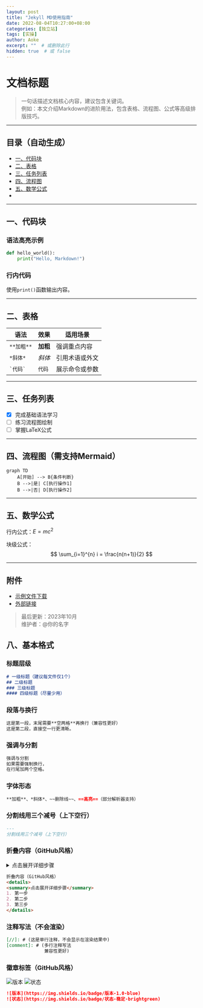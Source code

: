 ```yaml
---
layout: post
title: "Jekyll MD使用指南"
date: 2022-08-04T10:27:00+08:00
categories: [独立站]
tags: [实操]
author: Aoke
excerpt: ""  # 或删除此行
hidden: true  # 或 false
---
```


# 文档标题
> 一句话描述文档核心内容，建议包含关键词。  
> 例如：本文介绍Markdown的进阶用法，包含表格、流程图、公式等高级排版技巧。

---

## 目录（自动生成）
- [一、代码块](#一代码块)
- [二、表格](#二表格)
- [三、任务列表](#三任务列表)
- [四、流程图](#四流程图)
- [五、数学公式](#五数学公式)
- 

---

## 一、代码块
### 语法高亮示例
```python
def hello_world():
    print("Hello, Markdown!")
```

### 行内代码
使用`print()`函数输出内容。

---

## 二、表格
| 语法          | 效果          | 适用场景         |
|---------------|---------------|------------------|
| `**加粗**`    | ​**加粗**      | 强调重点内容     |
| `*斜体*`      | *斜体*        | 引用术语或外文   |
| `` `代码` ``  | `代码`        | 展示命令或参数   |

---

## 三、任务列表
- [x] 完成基础语法学习
- [ ] 练习流程图绘制
- [ ] 掌握LaTeX公式

---

## 四、流程图（需支持Mermaid）
```mermaid
graph TD
    A[开始] --> B{条件判断}
    B -->|是| C[执行操作1]
    B -->|否| D[执行操作2]
```

---

## 五、数学公式
行内公式：$E=mc^2$

块级公式：
$$
\sum_{i=1}^{n} i = \frac{n(n+1)}{2}
$$

---

## 附件
- [示例文件下载](./demo.zip)  
- [外部链接](https://example.com)

> 最后更新：2023年10月  
> 维护者：@你的名字

## 八、基本格式
### 标题层级
```markdown
# 一级标题（建议每文件仅1个）
## 二级标题
### 三级标题
#### 四级标题（尽量少用）
```

### 段落与换行
```markdown
这是第一段，末尾需要**空两格**再换行（兼容性更好）  
这是第二段，直接空一行更清晰。
```

### 强调与分割
```markdown
强调与分割
如果需要强制换行，  
在行尾加两个空格。
```

### 字体形态
```markdown
**加粗**、*斜体*、~~删除线~~、==高亮==（部分解析器支持）
```

### 分割线用三个减号（上下空行）
```markdown
---
分割线用三个减号（上下空行）
```

### 折叠内容（GitHub风格）
<details>
<summary>点击展开详细步骤</summary>
1. 第一步
2. 第二步
3. 第三步
</details>

```markdown
折叠内容（GitHub风格）
<details>
<summary>点击展开详细步骤</summary>
1. 第一步
2. 第二步
3. 第三步
</details>
```

### 注释写法（不会渲染）
[//]: # (这是单行注释，不会显示在渲染结果中)
[comment]: # (多行注释写法
              兼容性更好)
```markdown
[//]: # (这是单行注释，不会显示在渲染结果中)
[comment]: # (多行注释写法
              兼容性更好)
```

### 徽章标签（GitHub风格）
![版本](https://img.shields.io/badge/版本-1.0-blue)
![状态](https://img.shields.io/badge/状态-稳定-brightgreen)
```markdown
![版本](https://img.shields.io/badge/版本-1.0-blue)
![状态](https://img.shields.io/badge/状态-稳定-brightgreen)
```
